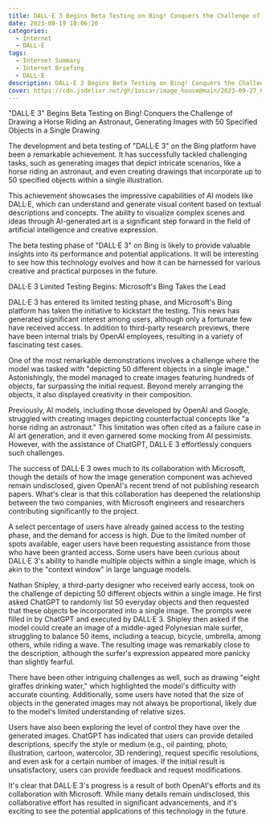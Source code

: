 ```yaml
---
title: DALL·E 3 Begins Beta Testing on Bing! Conquers the Challenge of Drawing a Horse Riding an Astronaut Generating Images with 50 Specified Objects in a Single Drawing
date: 2023-08-19 18:06:26
categories:
  - Internet
  - DALL·E
tags:
  - Internet Summary 
  - Internet Briefing
  - DALL·E 
description: DALL·E 3 Begins Beta Testing on Bing! Conquers the Challenge of Drawing a Horse Riding an Astronaut, Generating Images with 50 Specified Objects in a Single Drawing
cover: https://cdn.jsdelivr.net/gh/1oscar/image_house@main/2023-09-27_003100.png
---
```




"DALL·E 3" Begins Beta Testing on Bing! Conquers the Challenge of Drawing a Horse Riding an Astronaut, Generating Images with 50 Specified Objects in a Single Drawing

The development and beta testing of "DALL·E 3" on the Bing platform have been a remarkable achievement. It has successfully tackled challenging tasks, such as generating images that depict intricate scenarios, like a horse riding an astronaut, and even creating drawings that incorporate up to 50 specified objects within a single illustration.

This achievement showcases the impressive capabilities of AI models like DALL·E, which can understand and generate visual content based on textual descriptions and concepts. The ability to visualize complex scenes and ideas through AI-generated art is a significant step forward in the field of artificial intelligence and creative expression.

The beta testing phase of "DALL·E 3" on Bing is likely to provide valuable insights into its performance and potential applications. It will be interesting to see how this technology evolves and how it can be harnessed for various creative and practical purposes in the future.


DALL·E 3 Limited Testing Begins: Microsoft's Bing Takes the Lead

DALL·E 3 has entered its limited testing phase, and Microsoft's Bing platform has taken the initiative to kickstart the testing. This news has generated significant interest among users, although only a fortunate few have received access. In addition to third-party research previews, there have been internal trials by OpenAI employees, resulting in a variety of fascinating test cases.

One of the most remarkable demonstrations involves a challenge where the model was tasked with "depicting 50 different objects in a single image." Astonishingly, the model managed to create images featuring hundreds of objects, far surpassing the initial request. Beyond merely arranging the objects, it also displayed creativity in their composition.

Previously, AI models, including those developed by OpenAI and Google, struggled with creating images depicting counterfactual concepts like "a horse riding an astronaut." This limitation was often cited as a failure case in AI art generation, and it even garnered some mocking from AI pessimists. However, with the assistance of ChatGPT, DALL·E 3 effortlessly conquers such challenges.

The success of DALL·E 3 owes much to its collaboration with Microsoft, though the details of how the image generation component was achieved remain undisclosed, given OpenAI's recent trend of not publishing research papers. What's clear is that this collaboration has deepened the relationship between the two companies, with Microsoft engineers and researchers contributing significantly to the project.

A select percentage of users have already gained access to the testing phase, and the demand for access is high. Due to the limited number of spots available, eager users have been requesting assistance from those who have been granted access. Some users have been curious about DALL·E 3's ability to handle multiple objects within a single image, which is akin to the "context window" in large language models.

Nathan Shipley, a third-party designer who received early access, took on the challenge of depicting 50 different objects within a single image. He first asked ChatGPT to randomly list 50 everyday objects and then requested that these objects be incorporated into a single image. The prompts were filled in by ChatGPT and executed by DALL·E 3. Shipley then asked if the model could create an image of a middle-aged Polynesian male surfer, struggling to balance 50 items, including a teacup, bicycle, umbrella, among others, while riding a wave. The resulting image was remarkably close to the description, although the surfer's expression appeared more panicky than slightly fearful.

There have been other intriguing challenges as well, such as drawing "eight giraffes drinking water," which highlighted the model's difficulty with accurate counting. Additionally, some users have noted that the size of objects in the generated images may not always be proportional, likely due to the model's limited understanding of relative sizes.

Users have also been exploring the level of control they have over the generated images. ChatGPT has indicated that users can provide detailed descriptions, specify the style or medium (e.g., oil painting, photo, illustration, cartoon, watercolor, 3D rendering), request specific resolutions, and even ask for a certain number of images. If the initial result is unsatisfactory, users can provide feedback and request modifications.

It's clear that DALL·E 3's progress is a result of both OpenAI's efforts and its collaboration with Microsoft. While many details remain undisclosed, this collaborative effort has resulted in significant advancements, and it's exciting to see the potential applications of this technology in the future.

